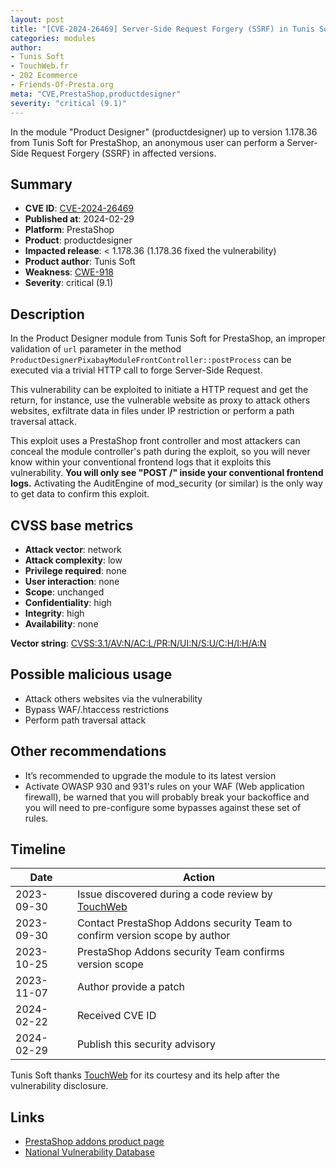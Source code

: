 ```yaml
---
layout: post
title: "[CVE-2024-26469] Server-Side Request Forgery (SSRF) in Tunis Soft - Product Designer for PrestaShop"
categories: modules
author:
- Tunis Soft
- TouchWeb.fr
- 202 Ecommerce
- Friends-Of-Presta.org
meta: "CVE,PrestaShop,productdesigner"
severity: "critical (9.1)"
---
```


In the module "Product Designer" (productdesigner) up to version 1.178.36 from Tunis Soft for PrestaShop, an anonymous user can perform a Server-Side Request Forgery (SSRF) in affected versions.

## Summary

* **CVE ID**: [CVE-2024-26469](https://cve.mitre.org/cgi-bin/cvename.cgi?name=CVE-2024-26469)
* **Published at**: 2024-02-29
* **Platform**: PrestaShop
* **Product**: productdesigner
* **Impacted release**: < 1.178.36 (1.178.36 fixed the vulnerability)
* **Product author**: Tunis Soft
* **Weakness**: [CWE-918](https://cwe.mitre.org/data/definitions/918.html)
* **Severity**: critical (9.1)

## Description

In the Product Designer module from Tunis Soft for PrestaShop, an improper validation of `url` parameter in the method `ProductDesignerPixabayModuleFrontController::postProcess` can be executed via a trivial HTTP call to forge Server-Side Request. 

This vulnerability can be exploited to initiate a HTTP request and get the return, for instance, use the vulnerable website as proxy to attack others websites, exfiltrate data in files under IP restriction or perform a path traversal attack.

This exploit uses a PrestaShop front controller and most attackers can conceal the module controller's path during the exploit, so you will never know within your conventional frontend logs that it exploits this vulnerability. **You will only see "POST /" inside your conventional frontend logs.** Activating the AuditEngine of mod_security (or similar) is the only way to get data to confirm this exploit.

## CVSS base metrics

* **Attack vector**: network
* **Attack complexity**: low
* **Privilege required**: none
* **User interaction**: none
* **Scope**: unchanged
* **Confidentiality**: high
* **Integrity**: high
* **Availability**: none

**Vector string**: [CVSS:3.1/AV:N/AC:L/PR:N/UI:N/S:U/C:H/I:H/A:N](https://nvd.nist.gov/vuln-metrics/cvss/v3-calculator?vector=AV:N/AC:L/PR:N/UI:N/S:U/C:H/I:H/A:N)

## Possible malicious usage

* Attack others websites via the vulnerability
* Bypass WAF/.htaccess restrictions
* Perform path traversal attack

## Other recommendations

* It’s recommended to upgrade the module to its latest version
* Activate OWASP 930 and 931's rules on your WAF (Web application firewall), be warned that you will probably break your backoffice and you will need to pre-configure some bypasses against these set of rules.

## Timeline

| Date | Action |
|--|--|
| 2023-09-30 | Issue discovered during a code review by [TouchWeb](https://www.touchweb.fr/) |
| 2023-09-30 | Contact PrestaShop Addons security Team to confirm version scope by author |
| 2023-10-25 | PrestaShop Addons security Team confirms version scope |
| 2023-11-07 | Author provide a patch |
| 2024-02-22 | Received CVE ID |
| 2024-02-29 | Publish this security advisory |

Tunis Soft thanks [TouchWeb](https://www.touchweb.fr) for its courtesy and its help after the vulnerability disclosure.

## Links

* [PrestaShop addons product page](https://addons.prestashop.com/en/combinaisons-customization/30176-product-designer.html)
* [National Vulnerability Database](https://cve.mitre.org/cgi-bin/cvename.cgi?name=CVE-2024-26469)

